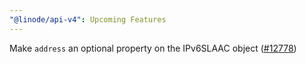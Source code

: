 ```yaml
---
"@linode/api-v4": Upcoming Features
---
```


Make `address` an optional property on the IPv6SLAAC object ([#12778](https://github.com/linode/manager/pull/12778))
